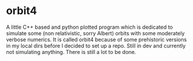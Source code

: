 # orbit4
A little C++ based and python plotted program which is dedicated to simulate some (non relativistic, sorry Albert) orbits with some moderately verbose numerics. It is called orbit4 because of some prehistoric versions in my local dirs before I decided to set up a repo.
Still in dev and currently not simulating anything. There is still a lot to be done.

